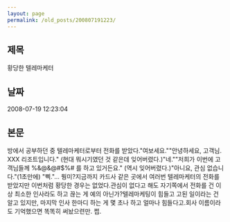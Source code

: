 ```yaml
---
layout: page
permalink: /old_posts/200807191223/
---
```


## 제목
황당한 텔레마케터

## 날짜
2008-07-19 12:23:04

## 본문
방에서 공부하던 중 텔레마케터로부터 전화를 받았다."여보세요.""안녕하세요, 고객님. XXX 리조트입니다." (현대 뭐시기였던 것 같은데 잊어버렸다.)"네.""저희가 이번에 고객님들께 %&@&@#$%# 를 하고 있거든요." (역시 잊어버렸다.)"아니요, 관심 없습니다."(1초만에) "삑."... 뭥미?지금까지 카드사 같은 곳에서 여러번 텔레마케터의 전화를 받았지만 이번처럼 황당한 경우는 없었다.관심이 없다고 해도 자기쪽에서 전화를 건 이상 최소한 인사라도 하고 끊는 게 예의 아닌가?텔레마케팅이 힘들고 고된 일이라는 건 알고 있지만, 마지막 인사 한마디 하는 게 몇 초나 하고 얼마나 힘들다고.회사 이름이라도 기억했으면 똑똑히 써놨으련만. 쩝.